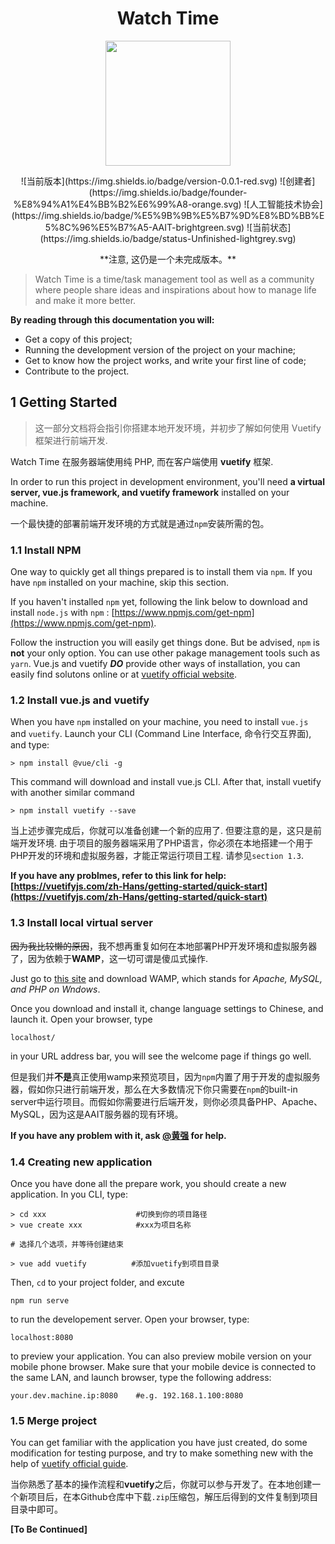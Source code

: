 <h1 align=center> Watch Time </h1>

<p align=center>
<img src="https://github.com/Owen-Tsai/watch-time/blob/master/logo/pinterest_profile_image.png?raw=true" height="200" width="200")
</p>

<p align=center>
![当前版本](https://img.shields.io/badge/version-0.0.1-red.svg) ![创建者](https://img.shields.io/badge/founder-%E8%94%A1%E4%BB%B2%E6%99%A8-orange.svg) ![人工智能技术协会](https://img.shields.io/badge/%E5%9B%9B%E5%B7%9D%E8%BD%BB%E5%8C%96%E5%B7%A5-AAIT-brightgreen.svg) ![当前状态](https://img.shields.io/badge/status-Unfinished-lightgrey.svg)
</p>

<p align=center>**注意, 这仍是一个未完成版本。**</p>

> Watch Time is a time/task management tool as well as a community where people share ideas and inspirations about how to manage life and make it more better.

**By reading through this documentation you will:**
- Get a copy of this project;
- Running the development version of the project on your machine;
- Get to know how the project works, and write your first line of code;
- Contribute to the project.

## 1 Getting Started

> 这一部分文档将会指引你搭建本地开发环境，并初步了解如何使用 Vuetify 框架进行前端开发.

Watch Time 在服务器端使用纯 PHP, 而在客户端使用 **vuetify** 框架. 

In order to run this project in development environment, you'll need **a virtual server, vue.js framework, and vuetify framework** installed on your machine. 

一个最快捷的部署前端开发环境的方式就是通过`npm`安装所需的包。

### 1.1 Install NPM

One way to quickly get all things prepared is to install them via `npm`. If you have `npm` installed on your machine, skip this section.

If you haven't installed `npm` yet, following the link below to download and install `node.js` with `npm` : [https://www.npmjs.com/get-npm](https://www.npmjs.com/get-npm).

Follow the instruction you will easily get things done. But be advised, `npm` is **not** your only option. You can use other pakage management tools such as `yarn`. Vue.js and vuetify ***DO*** provide other ways of installation, you can easily find solutons online or at [vuetify official website](https://vuetifyjs.com/zh-Hans/getting-started/quick-start).
### 1.2 Install vue.js and vuetify

When you have `npm` installed on your machine, you need to install `vue.js` and `vuetify`. Launch your CLI (Command Line Interface, 命令行交互界面), and type:

```
> npm install @vue/cli -g
```

This command will download and install vue.js CLI. After that, install vuetify with another similar command

```
> npm install vuetify --save
```

当上述步骤完成后，你就可以准备创建一个新的应用了. 但要注意的是，这只是前端开发环境. 由于项目的服务器端采用了PHP语言，你必须在本地搭建一个用于PHP开发的环境和虚拟服务器，才能正常运行项目工程. 请参见`section 1.3`.

**If you have any problmes, refer to this link for help: [https://vuetifyjs.com/zh-Hans/getting-started/quick-start](https://vuetifyjs.com/zh-Hans/getting-started/quick-start)**

### 1.3 Install local virtual server

~~因为我比较懒的原因~~，我不想再重复如何在本地部署PHP开发环境和虚拟服务器了，因为依赖于**WAMP**，这一切可谓是傻瓜式操作. 

Just go to [this site](http://www.wampserver.com/) and download WAMP, which stands for *Apache, MySQL, and PHP on Wndows*. 

Once you download and install it, change language settings to Chinese, and launch it. Open your browser, type

```
localhost/
```

in your URL address bar, you will see the welcome page if things go well.

但是我们并**不是**真正使用wamp来预览项目，因为`npm`内置了用于开发的虚拟服务器，假如你只进行前端开发，那么在大多数情况下你只需要在`npm`的built-in server中运行项目。而假如你需要进行后端开发，则你必须具备PHP、Apache、MySQL，因为这是AAIT服务器的现有环境。

**If you have any problem with it, ask **[@黄强]()** for help.** 

### 1.4 Creating new application

Once you have done all the prepare work, you should create a new application. In you CLI, type: 

```
> cd xxx					#切换到你的项目路径
> vue create xxx			#xxx为项目名称

# 选择几个选项，并等待创建结束

> vue add vuetify		   #添加vuetify到项目目录
```

Then, `cd` to your project folder, and excute

```
npm run serve
```

to run the developement server. Open your browser, type:

```
localhost:8080
```

to preview your application. You can also preview mobile version on your mobile phone browser. Make sure that your mobile device is connected to the same LAN, and launch browser, type the following address:

```
your.dev.machine.ip:8080    #e.g. 192.168.1.100:8080
```

### 1.5 Merge project

You can get familiar with the application you have just created, do some modification for testing purpose, and try to make something new with the help of [vuetify official guide](https://vuetifyjs.com/zh-Hans/getting-started/quick-start).

当你熟悉了基本的操作流程和**vuetify**之后，你就可以参与开发了。在本地创建一个新项目后，在本Github仓库中下载`.zip`压缩包，解压后得到的文件复制到项目目录中即可。

**[To Be Continued]**